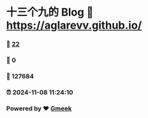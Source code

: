 # 十三个九的 Blog :link: https://aglarevv.github.io/ 
### :page_facing_up: [22](https://aglarevv.github.io//tag.html) 
### :speech_balloon: 0 
### :hibiscus: 127684 
### :alarm_clock: 2024-11-08 11:24:10 
### Powered by :heart: [Gmeek](https://github.com/Meekdai/Gmeek)
